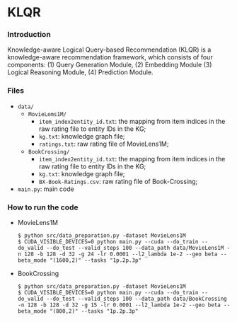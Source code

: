 # KLQR

### Introduction

Knowledge-aware Logical Query-based Recommendation (KLQR) is a knowledge-aware recommendation framework, which consists of four components: (1) Query Generation Module, (2) Embedding Module (3) Logical Reasoning Module, (4) Prediction Module.

### Files

- `data/`
  - `MovieLems1M/`    
    - `item_index2entity_id.txt`: the mapping from item indices in the raw rating file to entity IDs in the KG;
    - `kg.txt`: knowledge graph file;
	- `ratings.txt`: raw rating file of MovieLens1M;
  - `BookCrossing/`
    - `item_index2entity_id.txt`: the mapping from item indices in the raw rating file to entity IDs in the KG;
    - `kg.txt`: knowledge graph file;
	- `BX-Book-Ratings.csv`: raw rating file of Book-Crossing;
- `main.py`: main code 
  
### How to run the code

- MovieLens1M  
  ```
  $ python src/data_preparation.py -dataset MovieLens1M
  $ CUDA_VISIBLE_DEVICES=0 python main.py --cuda --do_train --do_valid --do_test --valid_steps 100 --data_path data/MovieLens1M -n 128 -b 128 -d 32 -g 24 -lr 0.0001 --l2_lambda 1e-2 --geo beta --beta_mode "(1600,2)" --tasks "1p.2p.3p"
  ```

- BookCrossing 
  ```
  $ python src/data_preparation.py -dataset MovieLens1M
  $ CUDA_VISIBLE_DEVICES=0 python main.py --cuda --do_train --do_valid --do_test --valid_steps 100 --data_path data/BookCrossing -n 128 -b 128 -d 32 -g 15 -lr 0.0001 --l2_lambda 1e-2 --geo beta --beta_mode "(800,2)" --tasks "1p.2p.3p"
  ```
